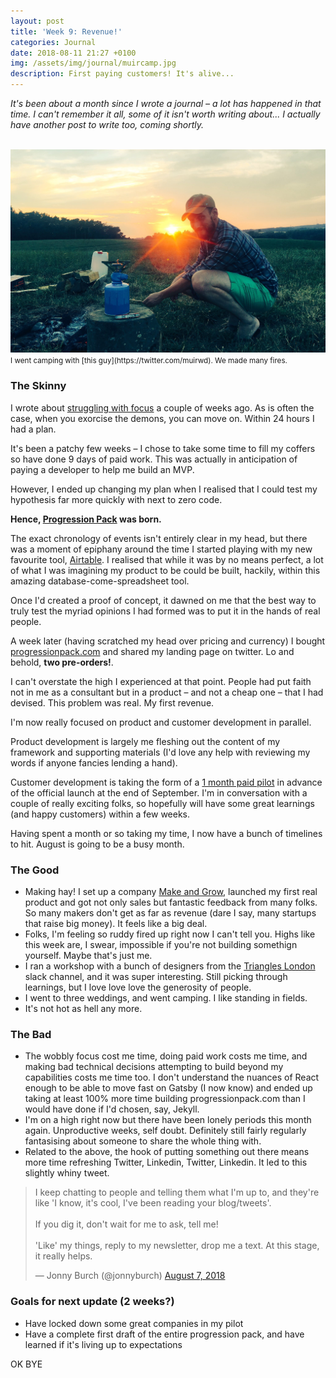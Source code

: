 ```yaml
---
layout: post
title: 'Week 9: Revenue!'
categories: Journal
date: 2018-08-11 21:27 +0100
img: /assets/img/journal/muircamp.jpg
description: First paying customers! It's alive...
---
```


_It's been about a month since I wrote a journal – a lot has happened in that time. I can't remember it all, some of it isn't worth writing about... I actually have another post to write too, coming shortly._

<br>
<img src="/assets/img/journal/muircamp.jpg">
<br>
<small>I went camping with [this guy](https://twitter.com/muirwd). We made many fires.</small>

### The Skinny

I wrote about [struggling with focus](/on-focus) a couple of weeks ago. As is often the case, when you exorcise the demons, you can move on. Within 24 hours I had a plan.

It's been a patchy few weeks – I chose to take some time to fill my coffers so have done 9 days of paid work. This was actually in anticipation of paying a developer to help me build an MVP.

However, I ended up changing my plan when I realised that I could test my hypothesis far more quickly with next to zero code.

<b>Hence, [Progression Pack](https://progressionpack.com) was born.</b>

The exact chronology of events isn't entirely clear in my head, but there was a moment of epiphany around the time I started playing with my new favourite tool, [Airtable](https://airtable.com). I realised that while it was by no means perfect, a lot of what I was imagining my product to be could be built, hackily, within this amazing database-come-spreadsheet tool.

Once I'd created a proof of concept, it dawned on me that the best way to truly test the myriad opinions I had formed was to put it in the hands of real people.

A week later (having scratched my head over pricing and currency) I bought [progressionpack.com](https://progressionpack.com) and shared my landing page on twitter. Lo and behold, <b>two pre-orders!</b>.

I can't overstate the high I experienced at that point. People had put faith not in me as a consultant but in a product – and not a cheap one – that I had devised. This problem was real. My first revenue.

I'm now really focused on product and customer development in parallel.

Product development is largely me fleshing out the content of my framework and supporting materials (I'd love any help with reviewing my words if anyone fancies lending a hand).

Customer development is taking the form of a [1 month paid pilot](https://progressionpack.com/pilot) in advance of the official launch at the end of September. I'm in conversation with a couple of really exciting folks, so hopefully will have some great learnings (and happy customers) within a few weeks.

Having spent a month or so taking my time, I now have a bunch of timelines to hit. August is going to be a busy month.

### The Good

- Making hay! I set up a company [Make and Grow](https://progression.team), launched my first real product and got not only sales but fantastic feedback from many folks. So many makers don't get as far as revenue (dare I say, many startups that raise big money). It feels like a big deal.
- Folks, I'm feeling so ruddy fired up right now I can't tell you. Highs like this week are, I swear, impossible if you're not building somethign yourself. Maybe that's just me.
- I ran a workshop with a bunch of designers from the [Triangles London](https://triangles-slack.com) slack channel, and it was super interesting. Still picking through learnings, but I love love love the generosity of people.
- I went to three weddings, and went camping. I like standing in fields.
- It's not hot as hell any more.

### The Bad

- The wobbly focus cost me time, doing paid work costs me time, and making bad technical decisions attempting to build beyond my capabilities costs me time too. I don't understand the nuances of React enough to be able to move fast on Gatsby (I now know) and ended up taking at least 100% more time building progressionpack.com than I would have done if I'd chosen, say, Jekyll.
- I'm on a high right now but there have been lonely periods this month again. Unproductive weeks, self doubt. Definitely still fairly regularly fantasising about someone to share the whole thing with.
- Related to the above, the hook of putting something out there means more time refreshing Twitter, Linkedin, Twitter, Linkedin. It led to this slightly whiny tweet.
<blockquote class="twitter-tweet" data-lang="en"><p lang="en" dir="ltr">I keep chatting to people and telling them what I&#39;m up to, and they&#39;re like &#39;I know, it&#39;s cool, I&#39;ve been reading your blog/tweets&#39;. <br><br>If you dig it, don&#39;t wait for me to ask, tell me! <br><br>&#39;Like&#39; my things, reply to my newsletter, drop me a text. At this stage, it really helps.</p>&mdash; Jonny Burch (@jonnyburch) <a href="https://twitter.com/jonnyburch/status/1026880440798511104?ref_src=twsrc%5Etfw">August 7, 2018</a></blockquote>

### Goals for next update (2 weeks?)

- Have locked down some great companies in my pilot
- Have a complete first draft of the entire progression pack, and have learned if it's living up to expectations

OK BYE
